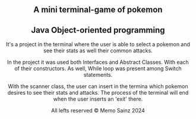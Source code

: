 <div align="center">

## A mini terminal-game of pokemon 

<h2> Java Object-oriented programming </h2>

It's a project in the terminal where the user is able to select a pokemon and see their stats as well their common attacks.

In the project it was used both Interfaces and Abstract Classes.
With each of their constructors.
As well, While loop was present among Switch statements.

With the scanner class, the user can insert in the termina which pokemon desires to see their stats and attacks.
The process of the terminal will end when the user inserts an 'exit' there.


All lefts reserved 	&#169; Memo Sainz 2024
